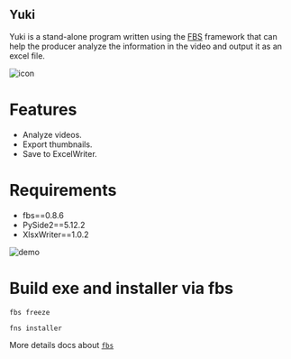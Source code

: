 Yuki
----
Yuki is a stand-alone program written using the 
[FBS](https://www.learnpyqt.com/courses/packaging-and-distribution/packaging-pyqt5-apps-fbs/) 
framework that can help the producer analyze the information in the video and 
output it as an excel file.

![icon](https://github.com/loonghao/Yuki/blob/master/src/yuki/resources/images/yuki.png)

Features
========
- Analyze videos.
- Export thumbnails.
- Save to ExcelWriter.

Requirements
============
- fbs==0.8.6
- PySide2==5.12.2
- XlsxWriter==1.0.2

![demo](https://user-images.githubusercontent.com/13111745/44737904-d0cc7500-ab25-11e8-8a71-dccb574b777f.gif)

Build exe and installer via fbs
===============================

```shell script
fbs freeze
```
```shell script
fns installer
```
More details docs about [`fbs`](https://build-system.fman.io/manual/)

